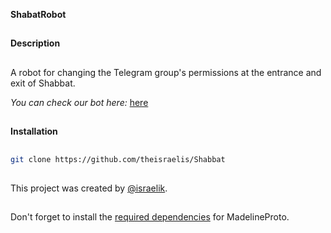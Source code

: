 **ShabatRobot**
##
**Description**
##
A robot for changing the Telegram group's permissions at the entrance and exit of Shabbat.

_You can check our bot here:_ [here](https//t.me/ShabatRobot)
##
**Installation**
##
```bash
git clone https://github.com/theisraelis/Shabbat
```
##
This project was created by [@israelik](https//t.me/israelik).
##
Don't forget to install the [required dependencies](https://docs.madelineproto.xyz/docs/REQUIREMENTS.html) for MadelineProto.
